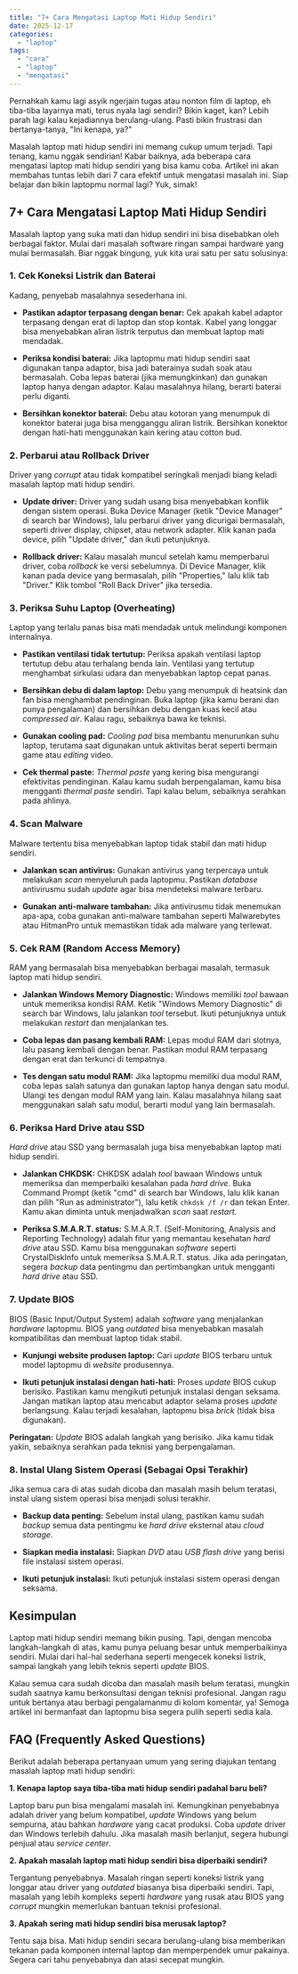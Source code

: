 ```yaml
---
title: "7+ Cara Mengatasi Laptop Mati Hidup Sendiri"
date: 2025-12-17
categories: 
  - "laptop"
tags: 
  - "cara"
  - "laptop"
  - "mengatasi"
---
```


Pernahkah kamu lagi asyik ngerjain tugas atau nonton film di laptop, eh tiba-tiba layarnya mati, terus nyala lagi sendiri? Bikin kaget, kan? Lebih parah lagi kalau kejadiannya berulang-ulang. Pasti bikin frustrasi dan bertanya-tanya, "Ini kenapa, ya?"

Masalah laptop mati hidup sendiri ini memang cukup umum terjadi. Tapi tenang, kamu nggak sendirian! Kabar baiknya, ada beberapa cara mengatasi laptop mati hidup sendiri yang bisa kamu coba. Artikel ini akan membahas tuntas lebih dari 7 cara efektif untuk mengatasi masalah ini. Siap belajar dan bikin laptopmu normal lagi? Yuk, simak!

## 7+ Cara Mengatasi Laptop Mati Hidup Sendiri

Masalah laptop yang suka mati dan hidup sendiri ini bisa disebabkan oleh berbagai faktor. Mulai dari masalah software ringan sampai hardware yang mulai bermasalah. Biar nggak bingung, yuk kita urai satu per satu solusinya:

### 1\. Cek Koneksi Listrik dan Baterai

Kadang, penyebab masalahnya sesederhana ini.

- **Pastikan adaptor terpasang dengan benar:** Cek apakah kabel adaptor terpasang dengan erat di laptop dan stop kontak. Kabel yang longgar bisa menyebabkan aliran listrik terputus dan membuat laptop mati mendadak.
    
- **Periksa kondisi baterai:** Jika laptopmu mati hidup sendiri saat digunakan tanpa adaptor, bisa jadi baterainya sudah soak atau bermasalah. Coba lepas baterai (jika memungkinkan) dan gunakan laptop hanya dengan adaptor. Kalau masalahnya hilang, berarti baterai perlu diganti.
    
- **Bersihkan konektor baterai:** Debu atau kotoran yang menumpuk di konektor baterai juga bisa mengganggu aliran listrik. Bersihkan konektor dengan hati-hati menggunakan kain kering atau cotton bud.
    

### 2\. Perbarui atau Rollback Driver

Driver yang _corrupt_ atau tidak kompatibel seringkali menjadi biang keladi masalah laptop mati hidup sendiri.

- **Update driver:** Driver yang sudah usang bisa menyebabkan konflik dengan sistem operasi. Buka Device Manager (ketik "Device Manager" di search bar Windows), lalu perbarui driver yang dicurigai bermasalah, seperti driver display, chipset, atau network adapter. Klik kanan pada device, pilih "Update driver," dan ikuti petunjuknya.
    
- **Rollback driver:** Kalau masalah muncul setelah kamu memperbarui driver, coba _rollback_ ke versi sebelumnya. Di Device Manager, klik kanan pada device yang bermasalah, pilih "Properties," lalu klik tab "Driver." Klik tombol "Roll Back Driver" jika tersedia.
    

### 3\. Periksa Suhu Laptop (Overheating)

Laptop yang terlalu panas bisa mati mendadak untuk melindungi komponen internalnya.

- **Pastikan ventilasi tidak tertutup:** Periksa apakah ventilasi laptop tertutup debu atau terhalang benda lain. Ventilasi yang tertutup menghambat sirkulasi udara dan menyebabkan laptop cepat panas.
    
- **Bersihkan debu di dalam laptop:** Debu yang menumpuk di heatsink dan fan bisa menghambat pendinginan. Buka laptop (jika kamu berani dan punya pengalaman) dan bersihkan debu dengan kuas kecil atau _compressed air_. Kalau ragu, sebaiknya bawa ke teknisi.
    
- **Gunakan cooling pad:** _Cooling pad_ bisa membantu menurunkan suhu laptop, terutama saat digunakan untuk aktivitas berat seperti bermain game atau _editing_ video.
    
- **Cek thermal paste:** _Thermal paste_ yang kering bisa mengurangi efektivitas pendinginan. Kalau kamu sudah berpengalaman, kamu bisa mengganti _thermal paste_ sendiri. Tapi kalau belum, sebaiknya serahkan pada ahlinya.
    

### 4\. Scan Malware

Malware tertentu bisa menyebabkan laptop tidak stabil dan mati hidup sendiri.

- **Jalankan scan antivirus:** Gunakan antivirus yang terpercaya untuk melakukan _scan_ menyeluruh pada laptopmu. Pastikan _database_ antivirusmu sudah _update_ agar bisa mendeteksi malware terbaru.
    
- **Gunakan anti-malware tambahan:** Jika antivirusmu tidak menemukan apa-apa, coba gunakan anti-malware tambahan seperti Malwarebytes atau HitmanPro untuk memastikan tidak ada malware yang terlewat.
    

### 5\. Cek RAM (Random Access Memory)

RAM yang bermasalah bisa menyebabkan berbagai masalah, termasuk laptop mati hidup sendiri.

- **Jalankan Windows Memory Diagnostic:** Windows memiliki _tool_ bawaan untuk memeriksa kondisi RAM. Ketik "Windows Memory Diagnostic" di search bar Windows, lalu jalankan _tool_ tersebut. Ikuti petunjuknya untuk melakukan _restart_ dan menjalankan tes.
    
- **Coba lepas dan pasang kembali RAM:** Lepas modul RAM dari slotnya, lalu pasang kembali dengan benar. Pastikan modul RAM terpasang dengan erat dan terkunci di tempatnya.
    
- **Tes dengan satu modul RAM:** Jika laptopmu memiliki dua modul RAM, coba lepas salah satunya dan gunakan laptop hanya dengan satu modul. Ulangi tes dengan modul RAM yang lain. Kalau masalahnya hilang saat menggunakan salah satu modul, berarti modul yang lain bermasalah.
    

### 6\. Periksa Hard Drive atau SSD

_Hard drive_ atau SSD yang bermasalah juga bisa menyebabkan laptop mati hidup sendiri.

- **Jalankan CHKDSK:** CHKDSK adalah _tool_ bawaan Windows untuk memeriksa dan memperbaiki kesalahan pada _hard drive_. Buka Command Prompt (ketik "cmd" di search bar Windows, lalu klik kanan dan pilih "Run as administrator"), lalu ketik `chkdsk /f /r` dan tekan Enter. Kamu akan diminta untuk menjadwalkan _scan_ saat _restart_.
    
- **Periksa S.M.A.R.T. status:** S.M.A.R.T. (Self-Monitoring, Analysis and Reporting Technology) adalah fitur yang memantau kesehatan _hard drive_ atau SSD. Kamu bisa menggunakan _software_ seperti CrystalDiskInfo untuk memeriksa S.M.A.R.T. status. Jika ada peringatan, segera _backup_ data pentingmu dan pertimbangkan untuk mengganti _hard drive_ atau SSD.
    

### 7\. Update BIOS

BIOS (Basic Input/Output System) adalah _software_ yang menjalankan _hardware_ laptopmu. BIOS yang _outdated_ bisa menyebabkan masalah kompatibilitas dan membuat laptop tidak stabil.

- **Kunjungi website produsen laptop:** Cari _update_ BIOS terbaru untuk model laptopmu di _website_ produsennya.
    
- **Ikuti petunjuk instalasi dengan hati-hati:** Proses _update_ BIOS cukup berisiko. Pastikan kamu mengikuti petunjuk instalasi dengan seksama. Jangan matikan laptop atau mencabut adaptor selama proses _update_ berlangsung. Kalau terjadi kesalahan, laptopmu bisa _brick_ (tidak bisa digunakan).
    

**Peringatan:** _Update_ BIOS adalah langkah yang berisiko. Jika kamu tidak yakin, sebaiknya serahkan pada teknisi yang berpengalaman.

### 8\. Instal Ulang Sistem Operasi (Sebagai Opsi Terakhir)

Jika semua cara di atas sudah dicoba dan masalah masih belum teratasi, instal ulang sistem operasi bisa menjadi solusi terakhir.

- **Backup data penting:** Sebelum instal ulang, pastikan kamu sudah _backup_ semua data pentingmu ke _hard drive_ eksternal atau _cloud storage_.
    
- **Siapkan media instalasi:** Siapkan _DVD_ atau _USB flash drive_ yang berisi file instalasi sistem operasi.
    
- **Ikuti petunjuk instalasi:** Ikuti petunjuk instalasi sistem operasi dengan seksama.
    

## Kesimpulan

Laptop mati hidup sendiri memang bikin pusing. Tapi, dengan mencoba langkah-langkah di atas, kamu punya peluang besar untuk memperbaikinya sendiri. Mulai dari hal-hal sederhana seperti mengecek koneksi listrik, sampai langkah yang lebih teknis seperti _update_ BIOS.

Kalau semua cara sudah dicoba dan masalah masih belum teratasi, mungkin sudah saatnya kamu berkonsultasi dengan teknisi profesional. Jangan ragu untuk bertanya atau berbagi pengalamanmu di kolom komentar, ya! Semoga artikel ini bermanfaat dan laptopmu bisa segera pulih seperti sedia kala.

## FAQ (Frequently Asked Questions)

Berikut adalah beberapa pertanyaan umum yang sering diajukan tentang masalah laptop mati hidup sendiri:

**1\. Kenapa laptop saya tiba-tiba mati hidup sendiri padahal baru beli?**

Laptop baru pun bisa mengalami masalah ini. Kemungkinan penyebabnya adalah driver yang belum kompatibel, _update_ Windows yang belum sempurna, atau bahkan _hardware_ yang cacat produksi. Coba _update_ driver dan Windows terlebih dahulu. Jika masalah masih berlanjut, segera hubungi penjual atau _service center_.

**2\. Apakah masalah laptop mati hidup sendiri bisa diperbaiki sendiri?**

Tergantung penyebabnya. Masalah ringan seperti koneksi listrik yang longgar atau driver yang _outdated_ biasanya bisa diperbaiki sendiri. Tapi, masalah yang lebih kompleks seperti _hardware_ yang rusak atau BIOS yang _corrupt_ mungkin memerlukan bantuan teknisi profesional.

**3\. Apakah sering mati hidup sendiri bisa merusak laptop?**

Tentu saja bisa. Mati hidup sendiri secara berulang-ulang bisa memberikan tekanan pada komponen internal laptop dan memperpendek umur pakainya. Segera cari tahu penyebabnya dan atasi secepat mungkin.
